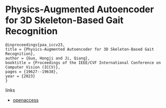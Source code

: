 # Physics-Augmented Autoencoder for 3D Skeleton-Based Gait Recognition

```
@inproceedings{paa_iccv23,
title = {Physics-Augmented Autoencoder for 3D Skeleton-Based Gait Recognition},
author = {Guo, Hongji and Ji, Qiang},
booktitle = {Proceedings of the IEEE/CVF International Conference on Computer Vision (ICCV)},
pages = {19627--19638},
year = {2023}
}
```

links
- [openaccess](http://openaccess.thecvf.com//content/ICCV2023/html/Guo_Physics-Augmented_Autoencoder_for_3D_Skeleton-Based_Gait_Recognition_ICCV_2023_paper.html)
